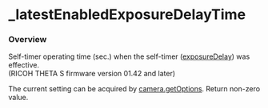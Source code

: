 # \_latestEnabledExposureDelayTime

### Overview

Self-timer operating time (sec.) when the self-timer ([exposureDelay](exposure_delay.md)) was effective.  
(RICOH THETA S firmware version 01.42 and later)

The current setting can be acquired by [camera.getOptions](../commands/camera.get_options.md). Return non-zero value.
